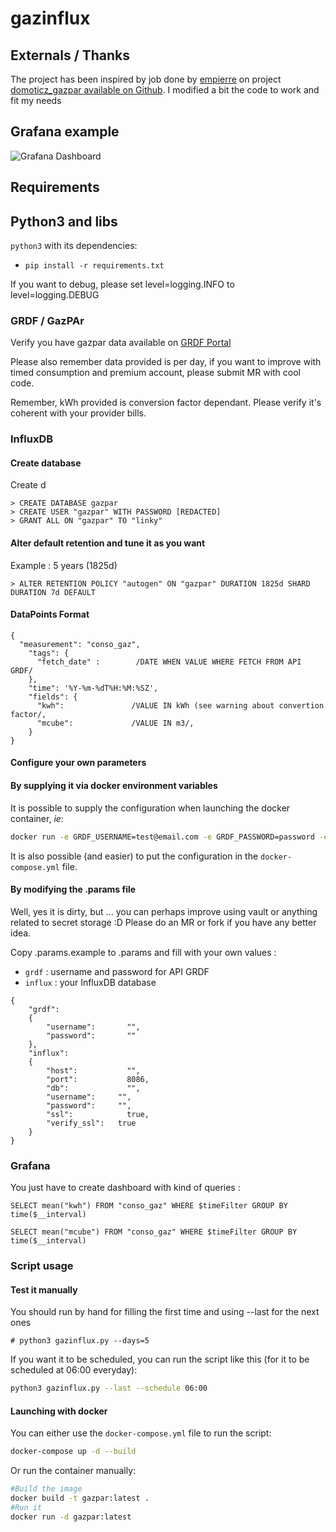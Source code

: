 # gazinflux

## Externals / Thanks

The project has been inspired by job done by [empierre](https://github.com/empierre) on project [domoticz_gazpar available on Github](https://github.com/empierre/domoticz_gaspar). I modified a bit the code to work and fit my needs

## Grafana example

![Grafana Dashboard](https://raw.githubusercontent.com/beufanet/gazpar/master/grafana.png)

## Requirements

## Python3 and libs

`python3` with its dependencies:
- `pip install -r requirements.txt`

If you want to debug, please set level=logging.INFO to level=logging.DEBUG

### GRDF / GazPAr

Verify you have gazpar data available on [GRDF Portal](https://monespace.grdf.fr/monespace/particulier/consommation/tableau-de-bord)

Please also remember data provided is per day, if you want to improve with timed consumption and premium account, please submit MR with cool code. 

Remember, kWh provided is conversion factor dependant. Please verify it's coherent with your provider bills.

### InfluxDB

#### Create database

Create d
```
> CREATE DATABASE gazpar
> CREATE USER "gazpar" WITH PASSWORD [REDACTED]
> GRANT ALL ON "gazpar" TO "linky"
```

#### Alter default retention and tune it as you want

Example : 5 years (1825d)
```
> ALTER RETENTION POLICY "autogen" ON "gazpar" DURATION 1825d SHARD DURATION 7d DEFAULT
```

#### DataPoints Format

```
{
  "measurement": "conso_gaz",
    "tags": {
      "fetch_date" :        /DATE WHEN VALUE WHERE FETCH FROM API GRDF/
    },
    "time": '%Y-%m-%dT%H:%M:%SZ',
    "fields": {
      "kwh":               /VALUE IN kWh (see warning about convertion factor/,
      "mcube":             /VALUE IN m3/,
    }
}
```

#### Configure your own parameters

#### By supplying it via docker environment variables

It is possible to supply the configuration when launching the docker container, _ie_:

```bash
docker run -e GRDF_USERNAME=test@email.com -e GRDF_PASSWORD=password -e INFLUXDB_HOST=192.168.1.99 -e INFLUXDB_DATABASE=gazpar -e INFLUXDB_USERNAME=user -e INFLUXDB_PASSWORD=password -e INFLUXDB_SSL=false -e INFLUXDB_VERIFY_SSL=false gazpar:latest
```

It is also possible (and easier) to put the configuration in the `docker-compose.yml` file.

#### By modifying the .params file

Well, yes it is dirty, but ... you can perhaps improve using vault or anything related to secret storage :D Please do an MR or fork if you have any better idea.

Copy .params.example to .params and fill with your own values :

- `grdf` : username and password for API GRDF
- `influx` : your InfluxDB database

```
{
    "grdf":
    {
        "username": 	  "",
        "password": 	  ""
    },
    "influx":
    {
        "host": 	      "",
        "port": 	      8086,
        "db": 		      "",
        "username":     "",
        "password":     "",
        "ssl":		      true,
        "verify_ssl": 	true
    }
}
```

### Grafana

You just have to create dashboard with kind of queries :

```
SELECT mean("kwh") FROM "conso_gaz" WHERE $timeFilter GROUP BY time($__interval)

SELECT mean("mcube") FROM "conso_gaz" WHERE $timeFilter GROUP BY time($__interval)
```

### Script usage

#### Test it manually

You should run by hand for filling the first time and using --last for the next ones
```
# python3 gazinflux.py --days=5
```

If you want it to be scheduled, you can run the script like this (for it to be scheduled at 06:00 everyday):
```bash
python3 gazinflux.py --last --schedule 06:00
```

#### Launching with docker

You can either use the `docker-compose.yml` file to run the script:

```bash
docker-compose up -d --build
```

Or run the container manually:

```bash
#Build the image
docker build -t gazpar:latest .
#Run it
docker run -d gazpar:latest
```
